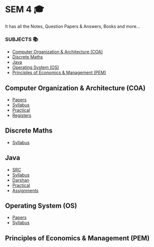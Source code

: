 # SEM 4 🎓
It has all the Notes, Question Papers & Answers, Books and more...

### SUBJECTS 📚
- [Computer Organization & Architecture (COA)](#computer-organization--architecture-coa)
- [Discrete Maths](#discrete-maths)
- [Java](#java)
- [Operating System (OS)](#operating-system-os)
- [Principles of Economics & Management (PEM)](#principles-of-economics--management-pem)

## Computer Organization & Architecture (COA)
- [Papers](https://github.com/vishwasracharya/Vishwas-BE-IT/tree/main/SEM-4/COA/GTU%20PAPERS)
- [Syllabus](https://github.com/vishwasracharya/Vishwas-BE-IT/blob/main/SEM-4/COA/3140707%20COA.pdf)
- [Practical](https://github.com/vishwasracharya/Vishwas-BE-IT/tree/main/SEM-4/COA/COA%20Practical)
- [Registers](https://github.com/vishwasracharya/Vishwas-BE-IT/tree/main/SEM-4/COA/registers)

## Discrete Maths
- [Syllabus](https://github.com/vishwasracharya/Vishwas-BE-IT/blob/main/SEM-4/Discrete%20Maths/3140708%20(Discrete%20Maths).pdf)

## Java
- [SRC](https://github.com/vishwasracharya/Vishwas-BE-IT/tree/main/SEM-4/Java/src/src)
- [Syllabus](https://github.com/vishwasracharya/Vishwas-BE-IT/blob/main/SEM-4/Java/3140705%20OOP-I.pdf)
- [Darshan](https://github.com/vishwasracharya/Vishwas-BE-IT/tree/main/SEM-4/Java/Darshan)
- [Practical](https://github.com/vishwasracharya/Vishwas-BE-IT/tree/main/SEM-4/Java/Practical)
- [Assignments](https://github.com/vishwasracharya/Vishwas-BE-IT/tree/main/SEM-4/Java/Assignments)

## Operating System (OS)
- [Papers](https://github.com/vishwasracharya/Vishwas-BE-IT/tree/main/SEM-4/OS/GTU%20PAPERS)
- [Syllabus](https://github.com/vishwasracharya/Vishwas-BE-IT/blob/main/SEM-4/OS/3141601%20OS.pdf)
## Principles of Economics & Management (PEM)
